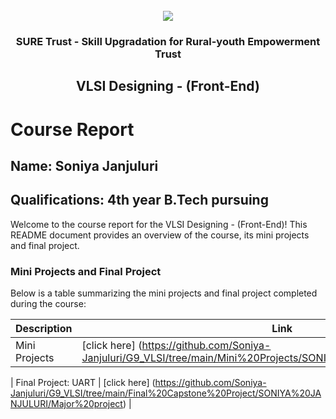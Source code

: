 <!-- PROJECT LOGO -->
<br />

<div align="center">
   <img src='https://user-images.githubusercontent.com/73131499/166115643-d3187f47-d38f-41b2-ae42-5ecbbc60de14.png' />


<h3 align="center">SURE Trust - Skill Upgradation for Rural-youth Empowerment Trust</h3>
  <h2>VLSI Designing - (Front-End)</h2>
</div>

# Course Report

## Name: Soniya Janjuluri

## Qualifications: 4th year B.Tech pursuing

Welcome to the course report for the VLSI Designing - (Front-End)! This README document provides an overview of the course, its mini projects and final project.

### Mini Projects and Final Project

Below is a table summarizing the mini projects and final project completed during the course:

| Description                                  | Link                                    |
|----------------------------------------------|-----------------------------------------|
| Mini Projects  | [click here] (https://github.com/Soniya-Janjuluri/G9_VLSI/tree/main/Mini%20Projects/SONIYA%20JANJULURI/miniprojects) |

| Final Project: UART | [click here] (https://github.com/Soniya-Janjuluri/G9_VLSI/tree/main/Final%20Capstone%20Project/SONIYA%20JANJULURI/Major%20project) |

